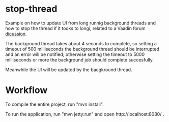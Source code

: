 stop-thread
==============

Example on how to update UI from long runnig background threads and how to stop the thread
if it tooks to longi, related to a Vaadin forum [dicussion](https://vaadin.com/forum/#!/thread/16880057).

The background thread takes about 4 seconds to complete, so setting a timeout of 
500 milliseconds the background thread should be interrupted and an error
will be notified; otherwise setting the timeout to 5000 milliseconds or more
the background job should complete succesfully.

Meanwhile the UI will be updated by the bacgkround thread.




Workflow
========

To compile the entire project, run "mvn install".

To run the application, run "mvn jetty:run" and open http://localhost:8080/ .

